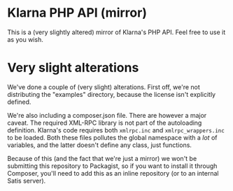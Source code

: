 # Klarna PHP API (mirror)

This is a (very slightly altered) mirror of Klarna's PHP API. Feel free to use it as you wish.

# Very slight alterations

We've done a couple of (very slight) alterations. First off, we're not distributing the "examples" directory, because the license isn't explicitly defined.

We're also including a composer.json file. There are however a major caveat. The required XML-RPC library is not part of the autoloading definition. Klarna's code requires both ```xmlrpc.inc``` and ```xmlrpc_wrappers.inc``` to be loaded. Both these files pollutes the global namespace with a *lot* of variables, and the latter doesn't define any class, just functions.

Because of this (and the fact that we're just a mirror) we won't be submitting this repository to Packagist, so if you want to install it through Composer, you'll need to add this as an inline repository (or to an internal Satis server).